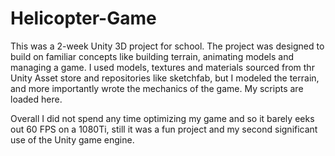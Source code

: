 # Helicopter-Game
This was a 2-week Unity 3D project for school.
The project was designed to build on familiar concepts like building terrain, animating models and managing a game.  I used models, textures and materials sourced from thr Unity Asset store and repositories like sketchfab, but I modeled the terrain, and more importantly wrote the mechanics of the game.  My scripts are loaded here.  

Overall I did not spend any time optimizing my game and so it barely eeks out 60 FPS on a 1080Ti, still it was a fun project and my second significant use of the Unity game engine.
